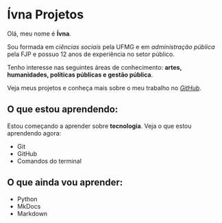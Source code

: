 # Ívna Projetos

Olá, meu nome é **Ívna**.

Sou formada em *ciências sociais* pela UFMG e em *administração pública* pela FJP e possuo 12 anos de experiência no setor público. 

Tenho interesse nas seguintes áreas de conhecimento: **artes, humanidades, políticas públicas e gestão pública**. 

Veja meus projetos e conheça mais sobre o meu trabalho no *[GitHub](https://github.com/ivnamabreu)*.

## O que estou aprendendo:
Estou começando a aprender sobre **tecnologia**. Veja o que estou aprendendo agora:

- Git
- GitHub
- Comandos do terminal

## O que ainda vou aprender:

- Python
- MkDocs
- Markdown
